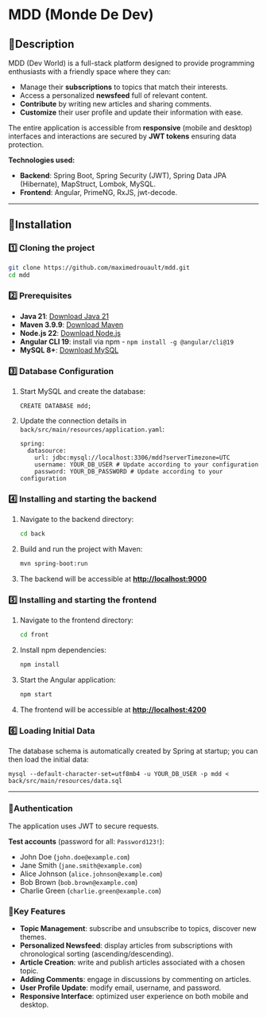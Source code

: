 # MDD (Monde De Dev)

## 📝Description

MDD (Dev World) is a full-stack platform designed to provide programming enthusiasts with a friendly space where they can:

- Manage their **subscriptions** to topics that match their interests.
- Access a personalized **newsfeed** full of relevant content.
- **Contribute** by writing new articles and sharing comments.
- **Customize** their user profile and update their information with ease.

The entire application is accessible from **responsive** (mobile and desktop) interfaces and interactions are secured by **JWT tokens** ensuring data protection.

**Technologies used:**

- **Backend**: Spring Boot, Spring Security (JWT), Spring Data JPA (Hibernate), MapStruct, Lombok, MySQL.
- **Frontend**: Angular, PrimeNG, RxJS, jwt-decode.

---

## 🚀Installation

### 1️⃣ Cloning the project

```bash
git clone https://github.com/maximedrouault/mdd.git
cd mdd
```

### 2️⃣ Prerequisites

- **Java 21**: [Download Java 21](https://adoptium.net/releases.html)
- **Maven 3.9.9**: [Download Maven](https://maven.apache.org/download.cgi)
- **Node.js 22**: [Download Node.js](https://nodejs.org/en/download/)
- **Angular CLI 19**: install via npm - `npm install -g @angular/cli@19`
- **MySQL 8+**: [Download MySQL](https://dev.mysql.com/downloads/mysql/)

### 3️⃣ Database Configuration

1. Start MySQL and create the database:

   ```
   CREATE DATABASE mdd;
   ```

2. Update the connection details in `back/src/main/resources/application.yaml`:

   ```
   spring:
     datasource:
       url: jdbc:mysql://localhost:3306/mdd?serverTimezone=UTC
       username: YOUR_DB_USER # Update according to your configuration
       password: YOUR_DB_PASSWORD # Update according to your configuration
   ```

### 4️⃣ Installing and starting the backend

1. Navigate to the backend directory:
   ```bash
   cd back
   ```
2. Build and run the project with Maven:
   ```bash
   mvn spring-boot:run
   ```
3. The backend will be accessible at **[http://localhost:9000](http://localhost:9000)**

### 5️⃣ Installing and starting the frontend

1. Navigate to the frontend directory:
   ```bash
   cd front
   ```
2. Install npm dependencies:
   ```bash
   npm install
   ```
3. Start the Angular application:
   ```bash
   npm start
   ```
4. The frontend will be accessible at **[http://localhost:4200](http://localhost:4200)**

### 6️⃣ Loading Initial Data

The database schema is automatically created by Spring at startup; you can then load the initial data:
```
mysql --default-character-set=utf8mb4 -u YOUR_DB_USER -p mdd < back/src/main/resources/data.sql
```

---

### 📌Authentication

The application uses JWT to secure requests.

**Test accounts** (password for all: `Password123!`):

- John Doe (`john.doe@example.com`)
- Jane Smith (`jane.smith@example.com`)
- Alice Johnson (`alice.johnson@example.com`)
- Bob Brown (`bob.brown@example.com`)
- Charlie Green (`charlie.green@example.com`)

### 📌Key Features

- **Topic Management**: subscribe and unsubscribe to topics, discover new themes.
- **Personalized Newsfeed**: display articles from subscriptions with chronological sorting (ascending/descending).
- **Article Creation**: write and publish articles associated with a chosen topic.
- **Adding Comments**: engage in discussions by commenting on articles.
- **User Profile Update**: modify email, username, and password.
- **Responsive Interface**: optimized user experience on both mobile and desktop.